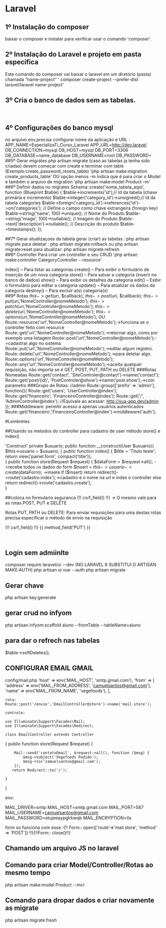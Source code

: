 # Laravel

## 1º Instalação do composer
baixar o composer e instalar para verificar usar o comando 'composer'.
<br>
## 2º Instalação do Laravel e projeto em pasta especifica
Este comando do composer vai baixar o laravel em um diretório (pasta) chamada “name-project” '
composer create-project --prefer-dist laravel/laravel name-project'
<br>
## 3º Cria o banco de dados sem as tabelas.
<br>

## 4º Configurações do banco mysql
no arquivo.env,precisa configurar nome da aplicação e URL :
APP_NAME=EspecializaTi_Curso_Laravel 
APP_URL=http://dev.laravel 
DB_CONNECTION=mysql
DB_HOST=mysql
DB_PORT=3306
DB_DATABASE=name_database
DB_USERNAME=root
DB_PASSWORD=
<br>
##5º Gerar migrates
php artisan migrate (caso as tabelas ja tenha sido criadas)
devem começar com create e terminar com table (Exemplo:create_password_resets_table)
'php artisan make:migration create_products_table'
						OU
opção menos -m indica que é para criar o Model e também o arquivo de migration
'php artisan make:model Product –m'
<br>
##6º Definir dados no migrates
Schema::create('nome_tabela_aqui', function (Blueprint $table) { 
	$table->increments('id');// Id da tabela (chave primária e incremento)
    $table->integer('category_id')->unsigned();// Id da tabela categories
    $table->foreign('category_id')->references('id')->on('categories'); // Define o campo como chave extrangeira (foreign key)
    $table->string('name', 100)->unique(); // Nome do Produto
    $table->string('image', 100)->nullable(); // Imagem do Produto
    $table->text('description')->nullable(); // Descrição do produto
    $table->timestamps();
});
<br>

##7º Gerar atualizaçoes da tabela
gerar (criar) as tabelas : php artisan migrate
para deletar : php artisan migrate:rollback ou php artisan migrate:reset
para atualizar: php artisan migrate:refresh
<br>
##8º Controller
Para criar um controller e seu CRUD
'php artisan make:controller CategoryController --resource'

index() – Para listar as categorias
create() – Para exibir o formulário de inserção de um nova categoria
store() – Para salvar a categoria (inserir no banco de dados)
show() – Para exibir os detalhes da categoria
edit() – Exibir o formulário para editar a categoria
update() – Para atualizar os dados da categoria
destroy() – Para excluir a(s) categoria(s)
<br>
##9º Rotas
$this->get($uri, $callback);
$this->post($uri, $callback);
$this->put($uri,'NomeController@nomeMetodo');
$this->patch($uri,'NomeController@nomeMetodo');
$this->delete($uri,'NomeController@nomeMetodo');
$this->options($uri,'NomeController@nomeMetodo');
			OU
Route::resource('url','NomeController@nomeMetodo');->funciona se o controller feito com resource
Route::get('url','NomeController@nomeMetodo');->retornar algo, como por exemplo uma listagem
Route::post('url','NomeController@nomeMetodo');->cadastrar algo no sistema
Route::put('url','NomeController@nomeMetodo');->editar algum registro.
Route::delete('url','NomeController@nomeMetodo');->para deletar algo.
Route::options('url','NomeController@nomeMetodo');
Route::any('url','NomeController@nomeMetodo');->aceita qualquer requisição, não importa se é GET, POST, PUT, PATH ou DELETE
###Rotas Nomeadas
Route::get('contact', 'SiteControler@contact')->name('contact');
Route::get('post/{id}', 'PostControler@show')->name('post.show');->com parametro
###Grupo de Rotas:
//admin
Route::group(['prefix' => 'admin'], function(){
    Route::get('users', 'UserController@index');
    Route::get('financeiro', 'FinanceiroController@index');
    Route::get('/', 'AdminController@index');
    //Equivale ao acessar: http://sua-app.dev/admin
});
###Middleware:
permitir acesso a apenas usuários autenticados
Route::get('financeiro','FinanceiroController@index')->middleware('auth');
<br>

#Lembretes
<br>

##Usando os metodos do controller para cadastro de user
método store() e index()

'Construct'
private $usuario;
public function __construct(User $usuario){
     $this->usuario = $usuario;
}
public function index()
    {
        $title = 'Titulo teste';
        return view('painel.form', compact('title'));    
    }
public function store(Request $request)
{
    $dataForm = $request->all(); ->recebe todos os dados do form
    $insert = $this->usuario->create($dataForm); ->insere
    if ($insert) 
        return redirect()->route('cadastro.index');->cadastro e o nome na url e index o controller
    else
        return redirect()->route('cadastro.create');   
}
<br>


##coloca no formulario seguranca
{!! csrf_field() !!} -> O mesmo vale para as rotas POST, PUT e DELETE

Rotas PUT, PATH ou DELETE:
Para enviar requisições para uma destas rotas precisa especificar o método de envio na requisição

<form method="POST" action="/usuario/12">
    <!--Precisa enviar o tokem-->
    {!! csrf_field() !!}
    <!--Espeficica o tipo de envio (verbo http)-->
    <input type="hidden" name="_method" value="PUT">
    <!-- Ou -->
    {{ method_field('PUT') }}
</form>
<br>

## Login sem admiinlte

composer require laravel/ui --dev (NO LARAVEL 6 SUBSTITUI O ARTISAN MAKE:AUTH)
php artisan ui vue --auth
php artisan migrate

## Gerar chave 

php artisan key:generate

## gerar crud no infyom

php artisan infyom:scaffold aluno --fromTable --tableName=aluno

## para dar o refrech nas tabelas 

$table->softDeletes();

## CONFIGURAR EMAIL GMAIL
   config/mail.php
   'host' => env('MAIL_HOST', 'smtp.gmail.com'),
   'from' => [
        'address' => env('MAIL_FROM_ADDRESS', 'camuelsantos@gmail.com'),
        'name' => env('MAIL_FROM_NAME', 'vegefoods'),
    ],

    rota: 
    Route::post('/envio','EmailController@store')->name('mail.store');

    controle:

    use Illuminate\Support\Facades\Mail;
    use Illuminate\Support\Facades\Redirect;

    class EmailController extends Controller
{
    public function store(Request $request)
    {

        Mail::send('contatoEmail', $request->all(), function ($msg) {
            $msg->subject('Vegefoods Pedido');
            $msg->to('camuelsantos@gmail.com');
        });
       return Redirect::to('/');

    }
}

env:

MAIL_DRIVER=smtp
MAIL_HOST=smtp.gmail.com
MAIL_PORT=587
MAIL_USERNAME=camuelsantos@gmail.com
MAIL_PASSWORD=etujeeaypglrkwqb
MAIL_ENCRYPTION=tls

form so funciona com esse :{!! Form:: open(['route'=>'mail.store', 'method' => 'POST']) !!}{!!Form:: close()!!}

## Chamando um arquivo JS no laravel
   <script type="text/javascript" src="<?php echo asset('public/js/funcao.js')?>"></script>
## Comando para criar Model/Controller/Rotas ao mesmo tempo
   php artisan make:model Product --mcr
## Comando para dropar dados e criar novamente as migrate
   php artisan migrate:fresh
